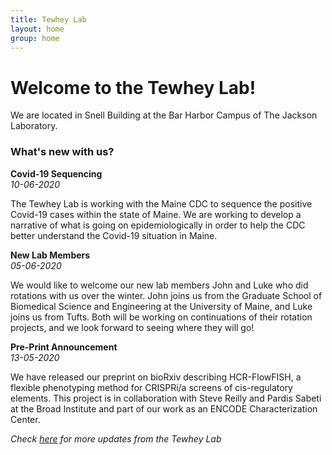```yaml
---
title: Tewhey Lab
layout: home
group: home
---
```


# Welcome to the Tewhey Lab!


We are located in Snell Building at the Bar Harbor Campus of The Jackson Laboratory.


### What's new with us?

**Covid-19 Sequencing** <br>
_10-06-2020_

The Tewhey Lab is working with the Maine CDC to sequence the positive Covid-19 cases within the state of Maine. We are working to develop a narrative of what is going on epidemiologically in order to help the CDC better understand the Covid-19 situation in Maine.


**New Lab Members** <br>
_05-06-2020_

We would like to welcome our new lab members John and Luke who did rotations with us over the winter. John joins us from the Graduate School of Biomedical Science and Engineering at the University of Maine, and Luke joins us from Tufts. Both will be working on continuations of their rotation projects, and we look forward to seeing where they will go!

**Pre-Print Announcement** <br>
_13-05-2020_

We have released our preprint on bioRxiv describing HCR-FlowFISH, a flexible phenotyping method for CRISPRi/a screens of cis-regulatory elements. This project is in collaboration with Steve Reilly and Pardis Sabeti at the Broad Institute and part of our work as an ENCODE Characterization Center.

_Check [here](https://tewhey-lab.github.io/news/) for more updates from the Tewhey Lab_
